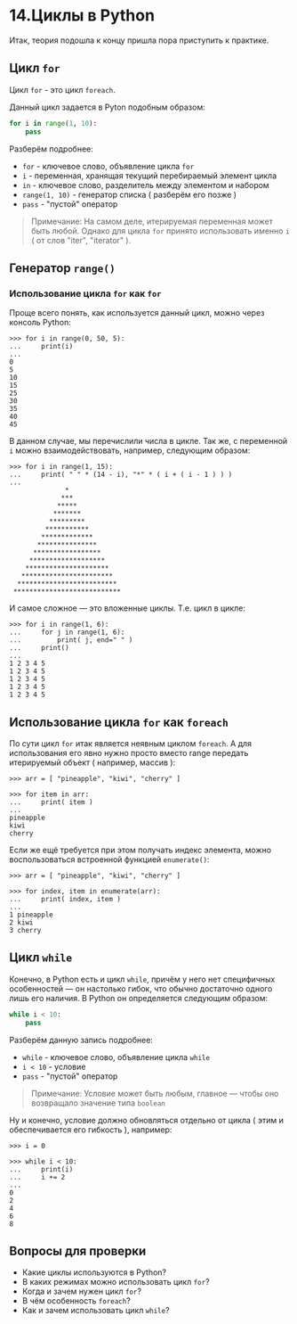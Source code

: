 # 14.Циклы в Python


Итак, теория подошла к концу пришла пора приступить к практике.


## Цикл `for`

Цикл `for` - это цикл `foreach`.

Данный цикл задается в Pyton подобным образом:

```python
for i in range(1, 10):
	pass
```

Разберём подробнее:

- `for` - ключевое слово, объявление цикла `for`
- `i` - переменная, хранящая текущий перебираемый элемент цикла
- `in` - ключевое слово, разделитель между элементом и набором
- `range(1, 10)` - генератор списка ( разберём его позже )
- `pass` - "пустой" оператор

> Примечание: На самом деле, итерируемая переменная может быть любой. Однако для цикла `for` принято использовать именно `i` ( от слов "iter", "iterator" ).


## Генератор `range()`

### Использование цикла `for` как `for`

Проще всего понять, как используется данный цикл, можно через консоль Python:

```shell
>>> for i in range(0, 50, 5):
...		print(i)
...
0 
5
10
15
25
30
35
40
45
```

В данном случае, мы перечислили числа в цикле. Так же, с переменной `i` можно взаимодействовать, например, следующим образом:


```shell
>>> for i in range(1, 15):
...     print( " " * (14 - i), "*" * ( i + ( i - 1 ) ) )
... 
              *
             ***
            *****
           *******
          *********
         ***********
        *************
       ***************
      *****************
     *******************
    *********************
   ***********************
  *************************
 ***************************
```

И самое сложное — это вложенные циклы. Т.е. цикл в цикле:

```shell
>>> for i in range(1, 6):
...     for j in range(1, 6):
...         print( j, end=" " )
...     print()
... 
1 2 3 4 5  
1 2 3 4 5  
1 2 3 4 5  
1 2 3 4 5 
1 2 3 4 5 
```


## Использование цикла `for` как `foreach`

По сути цикл `for` итак является неявным циклом `foreach`. А для использования его явно нужно просто вместо range передать итерируемый объект ( например, массив ):

```shell
>>> arr = [ "pineapple", "kiwi", "cherry" ]

>>> for item in arr:
...     print( item )
...
pineapple
kiwi
cherry
```

Если же ещё требуется при этом получать индекс элемента, можно воспользоваться встроенной функцией `enumerate()`:

```shell
>>> arr = [ "pineapple", "kiwi", "cherry" ]

>>> for index, item in enumerate(arr):
...     print( index, item )
...
1 pineapple
2 kiwi
3 cherry
```


## Цикл `while`

Конечно, в Python есть и цикл `while`, причём у него нет специфичных особенностей — он настолько гибок, что обычно достаточно одного лишь его наличия. В Python он определяется следующим образом:

```python
while i < 10:
	pass
```

Разберём данную запись подробнее:

- `while` - ключевое слово, объявление цикла `while`
- `i < 10` - условие
- `pass` - "пустой" оператор

> Примечание: Условие может быть любым, главное — чтобы оно возвращало значение типа `boolean`

Ну и конечно, условие должно обновляться отдельно от цикла ( этим и обеспечивается его гибкость ), например:

```shell
>>> i = 0

>>> while i < 10:
...     print(i)
...     i += 2
...
0
2
4
6
8
```


## Вопросы для проверки

- Какие циклы используются в Python?
- В каких режимах можно использовать цикл `for`?
- Когда и зачем нужен цикл `for`?
- В чём особенность `foreach`?
- Как и зачем использовать цикл `while`?
